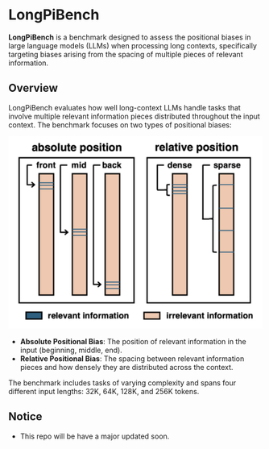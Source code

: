 # LongPiBench

**LongPiBench** is a benchmark designed to assess the positional biases in large language models (LLMs) when processing long contexts, specifically targeting biases arising from the spacing of multiple pieces of relevant information. 

## Overview

LongPiBench evaluates how well long-context LLMs handle tasks that involve multiple relevant information pieces distributed throughout the input context. The benchmark focuses on two types of positional biases:

![Illustration of Absolute and Relative Positions](figs/position.png)

- **Absolute Positional Bias**: The position of relevant information in the input (beginning, middle, end).
- **Relative Positional Bias**: The spacing between relevant information pieces and how densely they are distributed across the context.

The benchmark includes tasks of varying complexity and spans four different input lengths: 32K, 64K, 128K, and 256K tokens.

## Notice
- This repo will be have a major updated soon.
 
